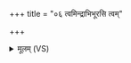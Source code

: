 +++
title = "०६ त्वमिन्द्राभिभूरसि त्वम्"

+++
<details><summary>मूलम् (VS)</summary>

त्वमि॑न्द्राभि॒भूर॑सि॒ त्वं सूर्य॑मरोचयः। वि॒श्वक॑र्मा वि॒श्वदे॑वो म॒हाँ अ॑सि ॥
</details>